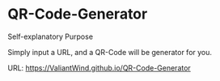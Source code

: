 # QR-Code-Generator

Self-explanatory Purpose

Simply input a URL, and a QR-Code will be generator for you.

URL: https://ValiantWind.github.io/QR-Code-Generator